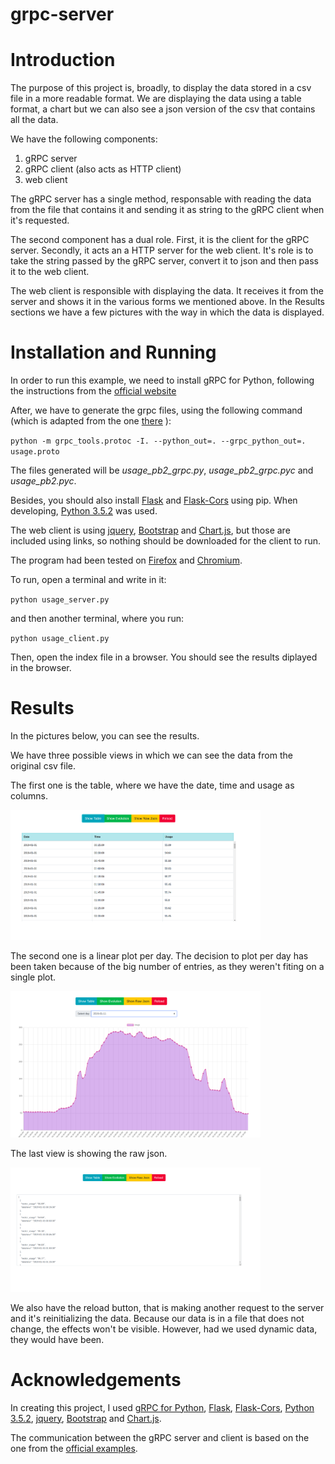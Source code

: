 # grpc-server

# Introduction

The purpose of this project is, broadly, to display the data stored in a csv
file in a more readable format. We are displaying the data using a table
format, a chart but we can also see a json version of the csv that contains all
the data.

We have the following components:

1. gRPC server 
2. gRPC client (also acts as HTTP client)
3. web client

The gRPC server has a single method, responsable with reading the data from
the file that contains it and sending it as string to the gRPC client when
it's requested.

The second component has a dual role. First, it is the client for the gRPC
server. Secondly, it acts an a HTTP server for the web client. It's role is
to take the string passed by the gRPC server, convert it to json and then
pass it to the web client.

The web client is responsible with displaying the data. It receives it from
the server and shows it in the various forms we mentioned above. In the Results
sections we have a few pictures with the way in which the data is displayed.

# Installation and Running

In order to run this example, we need to install gRPC for Python, following the
instructions from the [official website](https://grpc.io/docs/languages/python/quickstart/)

After, we have to generate the grpc files, using the following command (which is
adapted from the one [there](https://grpc.io/docs/languages/python/quickstart/) ):

`
python -m grpc_tools.protoc -I. --python_out=. --grpc_python_out=. usage.proto 
`

The files generated will be *usage_pb2_grpc.py*, *usage_pb2_grpc.pyc* and *usage_pb2.pyc*.

Besides, you should also install [Flask](https://flask.palletsprojects.com/en/1.1.x/) and [Flask-Cors](https://flask-cors.readthedocs.io/en/latest/) using pip. When developing, 
[Python 3.5.2](https://www.python.org/downloads/release/python-352/) was used.

The web client is using [jquery](https://jquery.com/), [Bootstrap](https://getbootstrap.com/) and [Chart.js](https://www.chartjs.org/), but those are included
using links, so nothing should be downloaded for the client to run. 

The program had been tested on [Firefox](https://www.mozilla.org/en-US/firefox/new/) and [Chromium](https://www.chromium.org/).

To run, open a terminal and write in it:

`
python usage_server.py
`

and then another terminal, where you run:

`
python usage_client.py
`

Then, open the index file in a browser. You should see the results diplayed in the browser.

# Results

In the pictures below, you can see the results.

We have three possible views in which we can see the data from the original csv file.

The first one is the table, where we have the date, time and usage as columns.

<img src="meta/table.png" width="400">

The second one is a linear plot per day. The decision to plot per day has been
taken because of the big number of entries, as they weren't fiting on a single plot.

<img src="meta/evolution.png" width="400">

The last view is showing the raw json.

<img src="meta/raw_json.png" width="400">

We also have the reload button, that is making another request to the server
and it's reinitializing the data. Because our data is in a file that does not 
change, the effects won't be visible. However, had we used dynamic data,
they would have been.


# Acknowledgements

In creating this project, I used [gRPC for Python](https://grpc.io/docs/languages/python/quickstart/),
[Flask](https://flask.palletsprojects.com/en/1.1.x/), [Flask-Cors](https://flask-cors.readthedocs.io/en/latest/),
[Python 3.5.2](https://www.python.org/downloads/release/python-352/), [jquery](https://jquery.com/), 
[Bootstrap](https://getbootstrap.com/) and [Chart.js](https://www.chartjs.org/).

The communication between the gRPC server and client is based on the one from the
[official examples](https://github.com/grpc/grpc/tree/master/examples/python/helloworld). 
